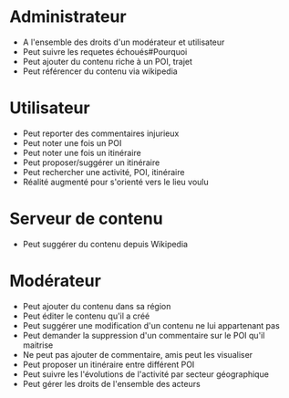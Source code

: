 # Administrateur
- A l'ensemble des droits d'un modérateur et utilisateur
- Peut suivre les requetes échoués#Pourquoi                             
- Peut ajouter du contenu riche à un POI, trajet
- Peut référencer du contenu via wikipedia

# Utilisateur
- Peut reporter des commentaires injurieux
- Peut noter une fois un POI
- Peut noter une fois un itinéraire
- Peut proposer/suggérer un itinéraire
- Peut rechercher une activité, POI, itinéraire
- Réalité augmenté pour s'orienté vers le lieu voulu

# Serveur de contenu
- Peut suggérer du contenu depuis Wikipedia


# Modérateur
- Peut ajouter du contenu dans sa région
- Peut éditer le contenu qu'il a créé
- Peut suggérer une modification d'un contenu ne lui appartenant pas
- Peut demander la suppression d'un commentaire sur le POI qu'il maitrise
- Ne peut pas ajouter de commentaire, amis peut les visualiser
- Peut proposer un itinéraire entre différent POI
- Peut suivre les l'évolutions de l'activité par secteur géographique
- Peut gérer les droits de l'ensemble des acteurs

